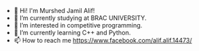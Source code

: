 - 👋 Hi! I'm Murshed Jamil Alif!
- 🔭 I’m currently studying at BRAC UNIVERSITY.
- 👀 I’m interested in competitive programming.
- 🌱 I’m currently learning C++ and Python.
- 📫 How to reach me https://www.facebook.com/alif.alif.14473/

<!---
murshedjamilalif/murshedjamilalif is a ✨ special ✨ repository because its `README.md` (this file) appears on your GitHub profile.
You can click the Preview link to take a look at your changes.
--->
